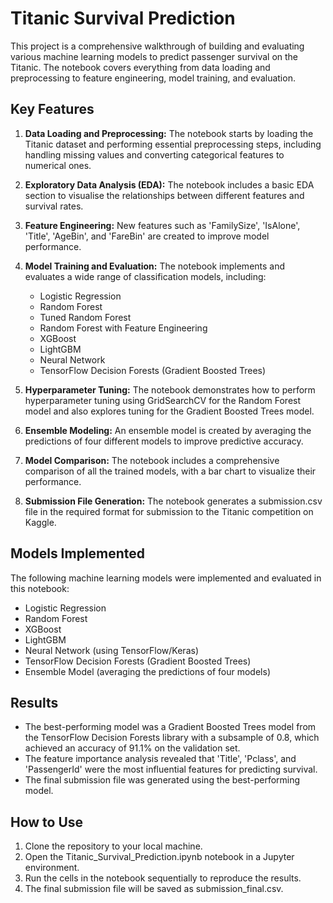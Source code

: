 # Titanic Survival Prediction

This project is a comprehensive walkthrough of building and evaluating various machine learning models to predict passenger survival on the Titanic. The notebook covers everything from data loading and preprocessing to feature engineering, model training, and evaluation.

## Key Features
1.  **Data Loading and Preprocessing:** The notebook starts by loading the Titanic dataset and performing essential preprocessing steps, including handling missing values and converting categorical features to numerical ones.  
2.  **Exploratory Data Analysis (EDA):** The notebook includes a basic EDA section to visualise the relationships between different features and survival rates.  
3.  **Feature Engineering:** New features such as 'FamilySize', 'IsAlone', 'Title', 'AgeBin', and 'FareBin' are created to improve model performance.  
4.  **Model Training and Evaluation:** The notebook implements and evaluates a wide range of classification models, including:
   
	* Logistic Regression  
	* Random Forest  
	* Tuned Random Forest  
	* Random Forest with Feature Engineering  
	* XGBoost  
	* LightGBM  
	* Neural Network  
	* TensorFlow Decision Forests (Gradient Boosted Trees)  
6.  **Hyperparameter Tuning:** The notebook demonstrates how to perform hyperparameter tuning using GridSearchCV for the Random Forest model and also explores tuning for the Gradient Boosted Trees model.  
7.  **Ensemble Modeling:** An ensemble model is created by averaging the predictions of four different models to improve predictive accuracy.  
8.  **Model Comparison:** The notebook includes a comprehensive comparison of all the trained models, with a bar chart to visualize their performance.  
9.  **Submission File Generation:** The notebook generates a submission.csv file in the required format for submission to the Titanic competition on Kaggle.  

## Models Implemented
The following machine learning models were implemented and evaluated in this notebook:
* Logistic Regression
* Random Forest
* XGBoost
* LightGBM
* Neural Network (using TensorFlow/Keras)
* TensorFlow Decision Forests (Gradient Boosted Trees)
* Ensemble Model (averaging the predictions of four models)

## Results
* The best-performing model was a Gradient Boosted Trees model from the TensorFlow Decision Forests library with a subsample of 0.8, which achieved an accuracy of 91.1% on the validation set.
* The feature importance analysis revealed that 'Title', 'Pclass', and 'PassengerId' were the most influential features for predicting survival.
* The final submission file was generated using the best-performing model.

## How to Use
1. Clone the repository to your local machine.
2. Open the Titanic_Survival_Prediction.ipynb notebook in a Jupyter environment.
3. Run the cells in the notebook sequentially to reproduce the results.
4. The final submission file will be saved as submission_final.csv.
